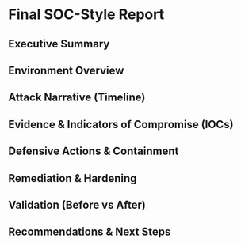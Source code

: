 
# Final SOC-Style Report

## Executive Summary

## Environment Overview

## Attack Narrative (Timeline)

## Evidence & Indicators of Compromise (IOCs)

## Defensive Actions & Containment

## Remediation & Hardening

## Validation (Before vs After)

## Recommendations & Next Steps
